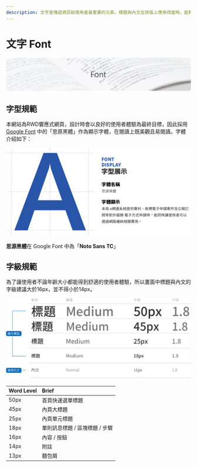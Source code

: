 ```yaml
---
description: 文字是傳遞資訊給使用者最重要的元素。標題與內文在排版上應用得當時，能夠在瀏覽上更加容易區別且有先後與輕重之分。以下會介紹如何使用文字。
---
```


# 文字 Font

![](../.gitbook/assets/font_banner%20%281%29.png)

## 字型規範

本網站為RWD響應式網頁，設計時會以良好的使用者體驗為最終目標，因此採用[Google Font](https://fonts.google.com/) 中的「思原黑體」作為顯示字體，在閱讀上既美觀且易閱讀。字體介紹如下：

![](../.gitbook/assets/font_banner.png)

**思源黑體**在 Google Font 中為「**Noto Sans TC**」

## 字級規範

為了讓使用者不論年齡大小都能得到舒適的使用者體驗，所以畫面中標題與內文的字級建議大於16px，並不得小於14px。

![](../.gitbook/assets/font_image.png)

| Word Level | Brief |
| :--- | :--- |
| 50px | 首頁快速選單標題 |
| 45px | 內頁大標題 |
| 25px | 內頁單元標題 |
| 18px | 單則訊息標題 / 區塊標題 / 步驟 |
| 16px | 內容 / 按鈕 |
| 14px | 附註 |
| 13px | 麵包屑 |

